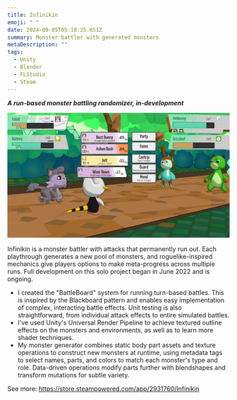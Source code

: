 ```yaml
---
title: Infinikin
emoji: " "
date: 2024-09-05T05:18:25.651Z
summary: Monster battler with generated monsters
metaDescription: ""
tags:
  - Unity
  - Blender
  - FLStudio
  - Steam
---
```

***A run-based monster battling randomizer, in-development***

![Screenshot from Infinikin, an in-development monster battling game](/src/assets/img/infinikinscreen.jpg)

Infinikin is a monster battler with attacks that permanently run out. Each playthrough generates a new pool of monsters, and roguelike-inspired mechanics give players options to make meta-progress across multiple runs. Full development on this solo project began in June 2022 and is ongoing.

* I﻿ created the "BattleBoard" system for running turn-based battles. This is inspired by the Blackboard pattern and enables easy implementation of complex, interacting battle effects. Unit testing is also straightforward, from individual attack effects to entire simulated battles.
* I've used Unity's Universal Render Pipeline to achieve textured outline effects on the monsters and environments, as well as to learn more shader techniques.
* M﻿y monster generator combines static body part assets and texture operations to construct new monsters at runtime, using metadata tags to select names, parts, and colors to match each monster's type and role. Data-driven operations modify parts further with blendshapes and transform mutations for subtle variety.

S﻿ee more: <https://store.steampowered.com/app/2931760/Infinikin>